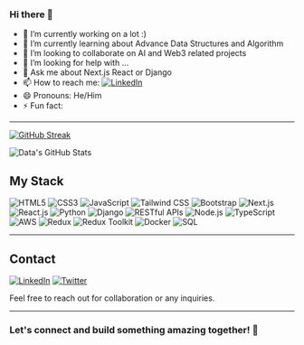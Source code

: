 ### Hi there 👋

- 🔭 I’m currently working on a lot :)
- 🌱 I’m currently learning about Advance Data Structures and Algorithm
- 👯 I’m looking to collaborate on AI and Web3 related projects
- 🤔 I’m looking for help with ...
- 💬 Ask me about Next.js React or Django
- 📫 How to reach me: [![LinkedIn](https://img.shields.io/badge/LinkedIn-Profile-blue?style=for-the-badge&logo=linkedin)](https://www.linkedin.com/in/data-bassey/)
- 😄 Pronouns: He/Him
- ⚡ Fun fact: 

---

[![GitHub Streak](https://streak-stats.demolab.com/?user=data-baze&theme=dark)](https://git.io/streak-stats)

![Data's GitHub Stats](https://test-stat-1q64.vercel.app/api?username=data-baze&show_icons=true&count_private=true&show=reviews,discussions_answered,prs_merged,prs_merged_percentage&theme=radical)




## My Stack

![HTML5](https://img.shields.io/badge/HTML5-E34F26?style=for-the-badge&logo=html5&logoColor=white)
![CSS3](https://img.shields.io/badge/CSS3-1572B6?style=for-the-badge&logo=css3&logoColor=white)
![JavaScript](https://img.shields.io/badge/JavaScript-F7DF1E?style=for-the-badge&logo=javascript&logoColor=black)
![Tailwind CSS](https://img.shields.io/badge/Tailwind_CSS-38B2AC?style=for-the-badge&logo=tailwind-css&logoColor=white)
![Bootstrap](https://img.shields.io/badge/Bootstrap-563D7C?style=for-the-badge&logo=bootstrap&logoColor=white)
![Next.js](https://img.shields.io/badge/Next.js-000000?style=for-the-badge&logo=next.js&logoColor=white)
![React.js](https://img.shields.io/badge/React.js-61DAFB?style=for-the-badge&logo=react&logoColor=black)
![Python](https://img.shields.io/badge/Python-3776AB?style=for-the-badge&logo=python&logoColor=white)
![Django](https://img.shields.io/badge/Django-092E20?style=for-the-badge&logo=django&logoColor=white)
![RESTful APIs](https://img.shields.io/badge/RESTful_APIs-005571?style=for-the-badge)
![Node.js](https://img.shields.io/badge/Node.js-339933?style=for-the-badge&logo=node.js&logoColor=white)
![TypeScript](https://img.shields.io/badge/TypeScript-007ACC?style=for-the-badge&logo=typescript&logoColor=white)
![AWS](https://img.shields.io/badge/AWS-232F3E?style=for-the-badge&logo=amazon-aws&logoColor=white)
![Redux](https://img.shields.io/badge/Redux-764ABC?style=for-the-badge&logo=redux&logoColor=white)
![Redux Toolkit](https://img.shields.io/badge/Redux_Toolkit-764ABC?style=for-the-badge&logo=redux&logoColor=white)
![Docker](https://img.shields.io/badge/Docker-2496ED?style=for-the-badge&logo=docker&logoColor=white)
![SQL](https://img.shields.io/badge/SQL-003B57?style=for-the-badge&logo=postgresql&logoColor=white)


---

## Contact

[![LinkedIn](https://img.shields.io/badge/LinkedIn-Profile-blue?style=for-the-badge&logo=linkedin)](https://www.linkedin.com/in/data-bassey/)
[![Twitter](https://img.shields.io/badge/Twitter-Profile-blue?style=for-the-badge&logo=twitter)](https://twitter.com/Data_baze)

Feel free to reach out for collaboration or any inquiries.

---

### Let's connect and build something amazing together! 🚀
